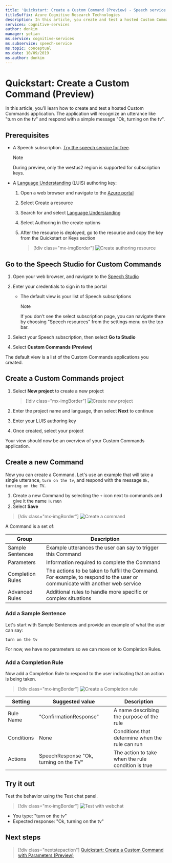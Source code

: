 ```yaml
---
title: 'Quickstart: Create a Custom Command (Preview) - Speech service'
titleSuffix: Azure Cognitive Research Technologies
description: In this article, you create and test a hosted Custom Commands application.
services: cognitive-services
author: donkim
manager: yetian
ms.service: cognitive-services
ms.subservice: speech-service
ms.topic: conceptual
ms.date: 10/09/2019
ms.author: donkim
---
```


# Quickstart: Create a Custom Command (Preview)

In this article, you'll learn how to create and test a hosted Custom Commands application.
The application will recognize an utterance like "turn on the tv" and respond with a simple message "Ok, turning on the tv".

## Prerequisites

- A Speech subscription. [Try the speech service for free](~/articles/cognitive-services/speech-service/get-started.md).

  > [!NOTE]
  > During preview, only the westus2 region is supported for subscription keys.

- A [Language Understanding](https://www.luis.ai/home) (LUIS) authoring key:
  1. Open a web browser and navigate to the [Azure portal](https://portal.azure.com)
  1. Select Create a resource
  1. Search for and select [Language Understanding](https://aka.ms/sc-luis-all)
  1. Select Authoring in the create options
  1. After the resource is deployed, go to the resource and copy the key from the Quickstart or Keys section

      > [!div class="mx-imgBorder"]
      > ![Create authoring resource](media/custom-speech-commands/resources-lu-authoring.png)

## Go to the Speech Studio for Custom Commands

1. Open your web browser, and navigate to the [Speech Studio](https://speech.microsoft.com/)
1. Enter your credentials to sign in to the portal

   - The default view is your list of Speech subscriptions
     > [!NOTE]
     > If you don't see the select subscription page, you can navigate there by choosing "Speech resources" from the settings menu on the top bar.

1. Select your Speech subscription, then select **Go to Studio**
1. Select **Custom Commands (Preview)**

The default view is a list of the Custom Commands applications you created.

## Create a Custom Commands project

1. Select **New project** to create a new project

   > [!div class="mx-imgBorder"]
   > ![Create new project](media/custom-speech-commands/create-new-project.png)

1. Enter the project name and language, then select **Next** to continue
1. Enter your LUIS authoring key
1. Once created, select your project

Your view should now be an overview of your Custom Commands application.

## Create a new Command

Now you can create a Command. Let's use an example that will take a single utterance, `turn on the tv`, and respond with the message `Ok, turning on the TV`.

1. Create a new Command by selecting the `+` icon next to commands and give it the name `TurnOn`
1. Select **Save**

> [!div class="mx-imgBorder"]
> ![Create a command](media/custom-speech-commands/create-add-command.png)

A Command is a set of:

| Group            | Description                                                                                                                 |
| ---------------- | --------------------------------------------------------------------------------------------------------------------------- |
| Sample Sentences | Example utterances the user can say to trigger this Command                                                                 |
| Parameters       | Information required to complete the Command                                                                                |
| Completion Rules | The actions to be taken to fulfill the Command. For example, to respond to the user or communicate with another web service |
| Advanced Rules   | Additional rules to handle more specific or complex situations                                                              |

### Add a Sample Sentence

Let's start with Sample Sentences and provide an example of what the user can say:

```
turn on the tv
```

For now, we have no parameters so we can move on to Completion Rules.

### Add a Completion Rule

Now add a Completion Rule to respond to the user indicating that an action is being taken.

> [!div class="mx-imgBorder"]
> ![Create a Completion rule](media/custom-speech-commands/create-basic-completion-response-rule.png)

| Setting    | Suggested value                        | Description                                        |
| ---------- | -------------------------------------- | -------------------------------------------------- |
| Rule Name  | "ConfirmationResponse"                 | A name describing the purpose of the rule          |
| Conditions | None                                   | Conditions that determine when the rule can run    |
| Actions    | SpeechResponse "Ok, turning on the TV" | The action to take when the rule condition is true |

## Try it out

Test the behavior using the Test chat panel.

> [!div class="mx-imgBorder"]
> ![Test with webchat](media/custom-speech-commands/create-basic-test-chat.png)

- You type: "turn on the tv"
- Expected response: "Ok, turning on the tv"

## Next steps
> [!div class="nextstepaction"]
> [Quickstart: Create a Custom Command with Parameters (Preview)](./quickstart-custom-speech-commands-create-parameters.md)
